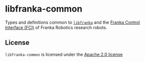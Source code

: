 # libfranka-common

Types and definitions common to [`libfranka`][api-docs] and the [Franka Control Interface (FCI)][fci-docs] of Franka Robotics research robots.

## License

`libfranka-common` is licensed under the [Apache 2.0 license][apache-2.0]

[apache-2.0]: https://www.apache.org/licenses/LICENSE-2.0.html
[api-docs]: https://frankaemika.github.io/libfranka
[fci-docs]: https://frankaemika.github.io/docs
